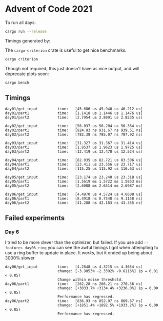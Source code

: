 # Advent of Code 2021

To run all days:

```sh
cargo run --release
```

Timings generated by:

The `cargo-criterion` crate is useful to get nice benchmarks.

```sh
cargo criterion
```

Though not required, this just doesn't have as nice output, and will deprecate plots soon:

```sh
cargo bench
```

## Timings

```
day01/get_input         time:   [45.686 us 45.940 us 46.212 us]
day01/part1             time:   [1.1418 us 1.1446 us 1.1476 us]
day01/part2             time:   [2.7954 us 2.8091 us 2.8235 us]

day02/get_input         time:   [56.037 us 56.204 us 56.364 us]
day02/part1             time:   [924.83 ns 931.67 ns 939.51 ns]
day02/part2             time:   [782.38 ns 785.07 ns 787.92 ns]

day03/get_input         time:   [31.327 us 31.367 us 31.414 us]
day03/part1             time:   [1.9537 us 1.9623 us 1.9725 us]
day03/part2             time:   [12.419 us 12.470 us 12.524 us]

day04/get_input         time:   [82.035 us 82.721 us 83.506 us]
day04/part1             time:   [23.411 us 23.556 us 23.717 us]
day04/part2             time:   [115.25 us 115.92 us 116.63 us]

day05/get_input         time:   [23.174 us 23.240 us 23.318 us]
day05/part1             time:   [1.5619 ms 1.5722 ms 1.5853 ms]
day05/part2             time:   [2.6088 ms 2.6514 ms 2.6987 ms]

day06/get_input         time:   [4.4970 us 4.5724 us 4.6608 us]
day06/part1             time:   [8.4918 ns 8.7548 ns 9.1158 ns]
day06/part2             time:   [41.288 ns 42.183 ns 43.355 ns]
```

## Failed experiments

### Day 6

I tried to be more clever than the optimizer, but failed. If you use add
`--features day06_ring` you can see the awful timings I got when attempting to
use a ring buffer to update in place. It _works_, but it ended up being about 3000% slower

```
day06/get_input         time:   [4.2848 us 4.3215 us 4.3654 us]
                        change: [-3.9853% -2.3302% -0.6116%] (p = 0.01 < 0.05)
                        Change within noise threshold.
day06/part1             time:   [262.28 ns 266.21 ns 270.56 ns]
                        change: [+3033.7% +3134.4% +3236.0%] (p = 0.00 < 0.05)
                        Performance has regressed.
day06/part2             time:   [836.93 ns 852.07 ns 869.67 ns]
                        change: [+1851.4% +1892.5% +1933.2%] (p = 0.00 < 0.05)
                        Performance has regressed.

```

